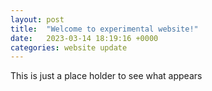 ```yaml
---
layout: post
title:  "Welcome to experimental website!"
date:   2023-03-14 18:19:16 +0000
categories: website update
---
```


This is just a place holder to see what appears
